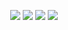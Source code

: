 <p align="center" style="text-decoration: none;"`>
  <a href="mailto:danieleleite.vs@gmail.com" alt="Gmail" target="_blank" style="text-decoration: none;">
    <img src="https://img.shields.io/badge/Gmail-1C1C1C?style=flat-square&logo=gmail&logoColor=EB599B&link=danieleleite.vs@gmail.com" />
  </a>

  <a href="https://www.linkedin.com/in/danielelvs" alt="LinkedIn" target="_blank" style="text-decoration: none;">
    <img src="https://img.shields.io/badge/LinkedIn-1C1C1C?style=flat-square&logo=linkedin&logoColor=EB599B&link=https://www.linkedin.com/in/danielelvs" />
  </a>
  
  <a href="https://steamcommunity.com/id/daniiexe" alt="Steam" target="_blank" style="text-decoration: none;">
    <img src="https://img.shields.io/badge/Steam-1C1C1C?style=flat-square&logo=steam&logoColor=EB599B&link=https://steamcommunity.com/id/daniiexe" />
  </a>

  <a href="https://www.tiktok.com/@danielelvs" alt="TikTok" target="_blank" style="text-decoration: none;">
    <img src="https://img.shields.io/badge/TikTok-1C1C1C?style=flat-square&logo=tiktok&logoColor=EB599B&link=https://www.tiktok.com/@danielelvs" />
  </a>
</p>
